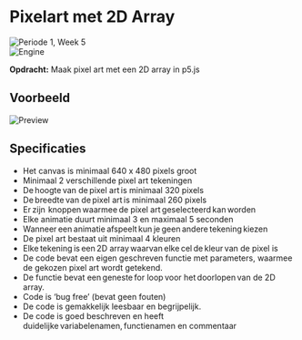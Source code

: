 # Pixelart met 2D Array
<picture><img alt="Periode 1, Week 5" src="https://img.shields.io/badge/Week%205%20-%20empty?style=for-the-badge&label=Periode%201&color=%231C69F0"></picture>
<br>
<picture><img alt="Engine" src="https://img.shields.io/badge/P5.JS%20-%20empty?style=for-the-badge&logo=javascript&logoColor=%23ffffff&color=%23ED225D"></picture>


**Opdracht:** Maak pixel art met een 2D array in p5.js

## Voorbeeld
<picture><img alt="Preview" src="preview.gif"></picture>

## Specificaties

- Het canvas is minimaal 640 x 480 pixels groot
- Minimaal 2 verschillende pixel art tekeningen
- De hoogte van de pixel art is minimaal 320 pixels
- De breedte van de pixel art is minimaal 260 pixels
- Er zijn  knoppen waarmee de pixel art geselecteerd kan worden
- Elke animatie duurt minimaal 3 en maximaal 5 seconden
- Wanneer een animatie afspeelt kun je geen andere tekening kiezen
- De pixel art bestaat uit minimaal 4 kleuren
- Elke tekening is een 2D array waarvan elke cel de kleur van de pixel is
- De code bevat een eigen geschreven functie met parameters, waarmee de gekozen pixel art wordt getekend.
- De functie bevat een geneste for loop voor het doorlopen van de 2D array.
- Code is ‘bug free’ (bevat geen fouten)
- De code is gemakkelijk leesbaar en begrijpelijk.
- De code is goed beschreven en heeft duidelijke variabelenamen, functienamen en commentaar